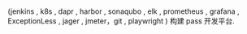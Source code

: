 #

(jenkins  , k8s , dapr ,  harbor , sonaqubo , elk , prometheus , grafana , ExceptionLess , jager , jmeter，git , playwright ) 构建 pass 开发平台.
